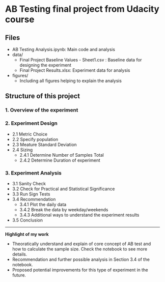 # AB Testing final project from Udacity course
## Files
- AB Testing Analysis.ipynb: Main code and analysis
- data/
  - Final Project Baseline Values - Sheet1.csv : Baseline data for designing the experiment
  - Final Project Results.xlsx: Experiment data for analysis
- figures/
  - Including all figures helping to explain the analysis
## Structure of this project
### 1. Overview of the experiment

### 2. Experiment Design
- 2.1 Metric Choice
- 2.2 Specify population
- 2.3 Meature Standard Deviation
- 2.4 Sizing
    - 2.4.1 Determine Number of Samples Total
    - 2.4.2 Determine Duration of experiment 

### 3. Experiment Analysis
- 3.1 Sanity Check
- 3.2 Check for Practical and Statistical Significance
- 3.3 Run Sign Tests
- 3.4 Recommendation
  - 3.4.1 Plot the daily data
  - 3.4.2 Break the data by weekday/weekends
  - 3.4.3 Additional ways to understand the experiment results
- 3.5 Conclusion

---

**Highlight of my work**
- Theoratically understand and explain of core concept of AB test and how to calculate the sample size. Check the notebook to see more details.
- Recommendation and further possible analysis in Section 3.4 of the notebook.
- Proposed potential improvements for this type of experiment in the future.
